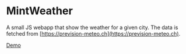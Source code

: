# MintWeather

A small JS webapp that show the weather for a given city. The data is fetched from [https://prevision-meteo.ch](https://prevision-meteo.ch).

[Demo](https://drmint.github.io/MintWeather/)
